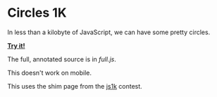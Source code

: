 Circles 1K
==========

In less than a kilobyte of JavaScript, we can have some pretty circles.

[**Try it!**](http://evanhahn.github.com/Circles-1K/demo.html)

The full, annotated source is in _full.js_.

This doesn't work on mobile.

This uses the shim page from the [js1k](http://js1k.com/) contest.
